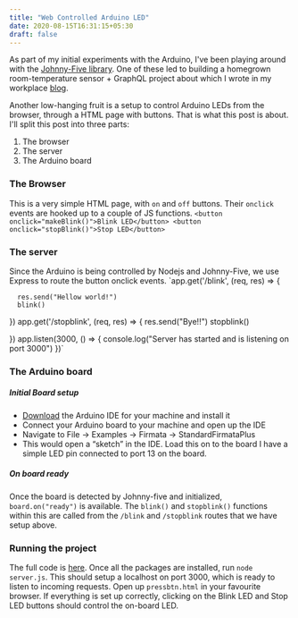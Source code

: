```yaml
---
title: "Web Controlled Arduino LED"
date: 2020-08-15T16:31:15+05:30
draft: false
---
```

As part of my initial experiments with the Arduino, I've been playing around with the [Johnny-Five library](http://johnny-five.io/). One of these led to building a homegrown room-temperature sensor + GraphQL project about which I wrote in my workplace [blog](https://hasura.io/blog/experiments-with-arduino-and-hasura/).

Another low-hanging fruit is a setup to control Arduino LEDs from the browser, through a HTML page with buttons. That is what this post is about. I'll split this post into three parts:
1. The browser
2. The server
3. The Arduino board

### The Browser
This is a very simple HTML page, with `on` and `off` buttons. Their `onclick` events are hooked up to a couple of JS functions.
   `<button onclick="makeBlink()">Blink LED</button>
    <button onclick="stopBlink()">Stop LED</button> `

### The server
Since the Arduino is being controlled by Nodejs and Johnny-Five, we use Express to route the button onclick events.
`app.get('/blink', (req, res) => {

      res.send("Hellow world!")
      blink()
})
app.get('/stopblink', (req, res) => {
    res.send("Bye!!")
    stopblink()

})
app.listen(3000, () => {
    console.log("Server has started and is listening on port 3000")
})`

### The Arduino board
##### Initial Board setup
- [Download](https://www.arduino.cc/en/Main/Software) the Arduino IDE for your machine and install it
- Connect your Arduino board to your machine and open up the IDE
- Navigate to File -> Examples -> Firmata -> StandardFirmataPlus
- This would open a “sketch” in the IDE. Load this on to the board
I have a simple LED pin connected to port 13 on the board.
##### On board ready
Once the board is detected by Johnny-five and initialized, `board.on("ready")` is available. The `blink()` and `stopblink()` functions within this are called from the `/blink` and `/stopblink` routes that we have setup above.

### Running the project
The full code is [here](https://github.com/meerasndr/arduino-webcontrolled-led).  Once all the packages are installed, run `node server.js`. This should setup a localhost on port 3000, which is ready to listen to incoming requests.
Open up `pressbtn.html` in your favourite browser. If everything is set up correctly, clicking on the Blink LED and Stop LED buttons should control the on-board LED.

